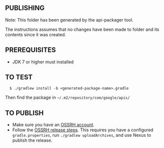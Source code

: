 PUBLISHING
----------

Note: This folder has been generated by the api-packager tool.

The instructions assumes that no changes have been made to folder and its
contents since it was created.

PREREQUISITES
-------------

- JDK 7 or higher must installed

TO TEST
-------

```
  $ ./gradlew install -b <generated-package-name>.gradle
```

Then find the package in `~/.m2/repository/com/google/apis/`

TO PUBLISH
----------

- Make sure you have an [OSSRH
  account](http://central.sonatype.org/pages/ossrh-guide.html).
- Follow the [OSSRH release
  steps](http://central.sonatype.org/pages/gradle.html#credentials). This
  requires you have a configured `gradle.properties`, run `./gradlew
  uploadArchives`, and use Nexus to publish the release.

